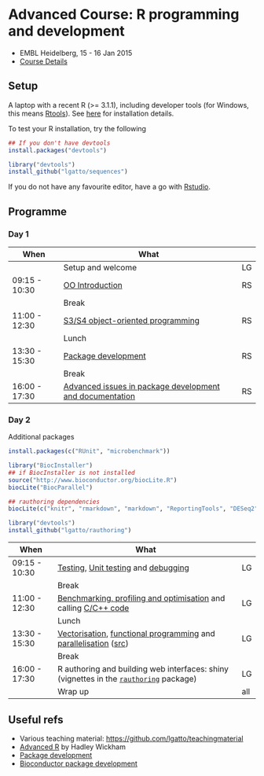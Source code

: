 # Advanced Course: R programming and development

- EMBL Heidelberg, 15 - 16 Jan 2015
- [Course Details](http://www.dataprogrammers.net/embl_jan2015/)

## Setup

A laptop with a recent R (>= 3.1.1), including developer tools (for
Windows, this means
[Rtools](http://cran.r-project.org/bin/windows/Rtools/)). See
[here](https://github.com/lgatto/TeachingMaterial/wiki) for
installation details.

To test your R installation, try the following

```r
## If you don't have devtools
install.packages("devtools")

library("devtools")
install_github("lgatto/sequences")
```

If you do not have any favourite editor, have a go with
[Rstudio](http://www.rstudio.com/products/rstudio/).

## Programme 

###  Day 1

| When          | What                                           |     |
|---------------|------------------------------------------------|-----|
|               | Setup and welcome                                        | LG |
| 09:15 - 10:30 | [OO Introduction](https://github.com/DataProgrammers/2015-01-15-EMBLHeidelberg/raw/master/roo/roo.pdf)                         | RS |
|               | Break                                                    |    |
| 11:00 - 12:30 | [S3/S4 object-oriented programming](https://github.com/DataProgrammers/2015-01-15-EMBLHeidelberg/raw/master/roo/roo.pdf)       | RS |
|               | Lunch                                                    |    |
| 13:30 - 15:30 | [Package development](https://github.com/DataProgrammers/2015-01-15-EMBLHeidelberg/raw/master//RPackageDevelopment/rpd.pdf)     | RS |
|               | Break                                                    |    |
| 16:00 - 17:30 | [Advanced issues in package development and documentation](https://github.com/DataProgrammers/2015-01-15-EMBLHeidelberg/raw/master//RPackageDevelopment/rpd.pdf) | RS |

### Day 2

Additional packages

```r
install.packages(c("RUnit", "microbenchmark"))

library("BiocInstaller")
## if BiocInstaller is not installed
source("http://www.bioconductor.org/biocLite.R")
biocLite("BiocParallel")

## rauthoring dependencies
biocLite(c("knitr", "rmarkdown", "markdown", "ReportingTools", "DESeq2"))

library("devtools")
install_github("lgatto/rauthoring")
```

| When          | What                                           |     |
|---------------|------------------------------------------------|-----|
| 09:15 - 10:30 | [Testing](https://github.com/DataProgrammers/2015-01-15-EMBLHeidelberg/blob/master/R-debugging/testing.md), [Unit testing](https://github.com/DataProgrammers/2015-01-15-EMBLHeidelberg/blob/master/R-debugging/unittesting.md) and [debugging](https://github.com/DataProgrammers/2015-01-15-EMBLHeidelberg/raw/master/R-debugging/debugging.pdf)  | LG |
|               | Break                                                     |    |
| 11:00 - 12:30 | [Benchmarking, profiling and optimisation](https://github.com/DataProgrammers/2015-01-15-EMBLHeidelberg/blob/master/R-bmark-prof-optim/bmark-prof-optim.md) and calling [C/C++ code](https://github.com/DataProgrammers/2015-01-15-EMBLHeidelberg/blob/master/rccpp/rc.md) | LG |
|               | Lunch                                                     |    |
| 13:30 - 15:30 | [Vectorisation](https://github.com/DataProgrammers/2015-01-15-EMBLHeidelberg/raw/master/R-vectorisation/vectorisation.pdf), [functional programming](https://github.com/DataProgrammers/2015-01-15-EMBLHeidelberg/raw/master/R-functional-programming/functional-programming.pdf) and [parallelisation](https://github.com/DataProgrammers/2015-01-15-EMBLHeidelberg/raw/master/R-parallel/parallel.pdf) ([src](https://github.com/DataProgrammers/2015-01-15-EMBLHeidelberg/tree/master/R-parallel/src))| LG |
|               | Break                                                     |    |
| 16:00 - 17:30 | R authoring and building web interfaces: shiny (vignettes in the [`rauthoring`](https://github.com/lgatto/rauthoring) package) | LG |
|               | Wrap up                                                   | all |


## Useful refs
- Various teaching material: https://github.com/lgatto/teachingmaterial
- [Advanced R](http://adv-r.had.co.nz/) by Hadley Wickham
- [Package development](http://r-pkgs.had.co.nz/)
- [Bioconductor package development](http://www.bioconductor.org/developers/how-to/buildingPackagesForBioc/)


